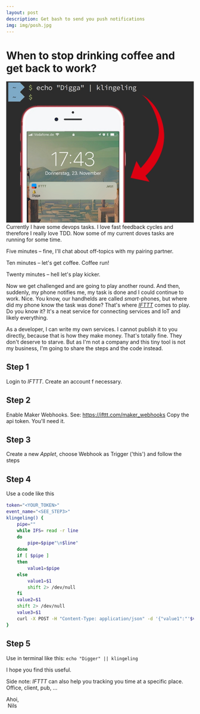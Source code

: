 ```yaml
---
layout: post
description: Get bash to send you push notifications
img: img/posh.jpg
---
```


# When to stop drinking coffee and get back to work?

![bash](/img/posh.jpg)
Currently I have some devops tasks. I love fast feedback cycles and therefore I really love TDD. Now some of my current doves tasks are running for some time.

Five minutes – fine, I'll chat about off-topics with my pairing partner.

Ten minutes – let's get coffee. Coffee run!

Twenty minutes – hell let's play kicker.

Now we get challenged and are going to play another round. And then, suddenly, my phone notifies me, my task is done and I could continue to work. Nice.
You know, our handhelds are called _smart_-phones, but where did my phone know the task was done?
That's where _[IFTTT](http://ifttt.com)_ comes to play. Do you know it? It's a neat service for connecting services and IoT and likely everything.

As a developer, I can write my own services. I cannot publish it to you directly, because that is how they make money. That's totally fine. They don't deserve to starve. But as I'm not a company and this tiny tool is not my business, I'm going to share the steps and the code instead.
## Step 1
Login to _IFTTT_. Create an account f necessary.
## Step 2
Enable Maker Webhooks. See: https://ifttt.com/maker_webhooks
Copy the api token. You'll need it.
## Step 3
Create a new _Applet_, choose Webhook as Trigger ('this') and follow the steps
## Step 4
Use a code like this
```bash
token="<YOUR_TOKEN>"
event_name="<SEE_STEP3>"
klingeling() {
	pipe=""
	while IFS= read -r line
	do
		pipe=$pipe"\n$line"
	done
	if [ $pipe ]
	then
		value1=$pipe
	else
		value1=$1
		shift 2> /dev/null
	fi
	value2=$1
	shift 2> /dev/null
	value3=$1
	curl -X POST -H "Content-Type: application/json" -d '{"value1":"'$value1'","value2":"'$value2'","value3":"'$valu3'"}' https://maker.ifttt.com/trigger/${event_name}/with/key/${token} > /dev/null 2>&1
}
```
## Step 5
Use in terminal like this:
`echo "Digger" || klingeling`

I hope you find this useful.

Side note: _IFTTT_ can also help you tracking you time at a specific place. Office, client, pub, ...

Ahoi,  
&nbsp;Nils
